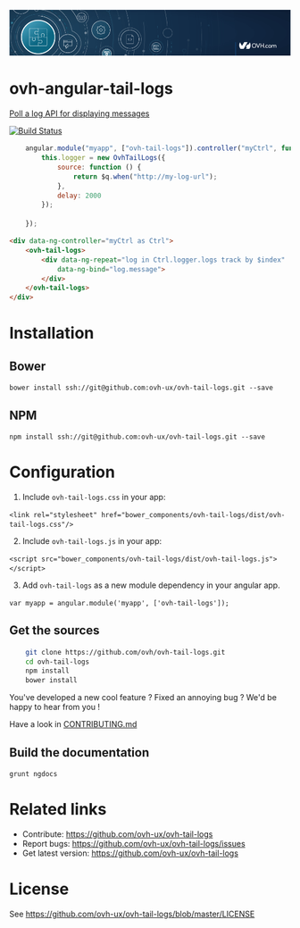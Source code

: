 ![OVH component](githubBanner.png)

# ovh-angular-tail-logs

[Poll a log API for displaying messages](https://github.com/ovh-ux/ovh-tail-logs)
 
 
[![Build Status](https://travis-ci.org/ovh/ovh-tail-logs.svg)](https://travis-ci.org/ovh/ovh-tail-logs)
 
```javascript
    angular.module("myapp", ["ovh-tail-logs"]).controller("myCtrl", function ($q, OvhTailLogs) {
        this.logger = new OvhTailLogs({
            source: function () {
                return $q.when("http://my-log-url");
            },
            delay: 2000
        });

    });
```

```html
<div data-ng-controller="myCtrl as Ctrl">
    <ovh-tail-logs>
        <div data-ng-repeat="log in Ctrl.logger.logs track by $index"
            data-ng-bind="log.message">
        </div>
    </ovh-tail-logs>
</div>
```
 
# Installation

## Bower

    bower install ssh://git@github.com:ovh-ux/ovh-tail-logs.git --save

## NPM

    npm install ssh://git@github.com:ovh-ux/ovh-tail-logs.git --save

 
# Configuration
 
1. Include `ovh-tail-logs.css` in your app:

  `<link rel="stylesheet" href="bower_components/ovh-tail-logs/dist/ovh-tail-logs.css"/>`

2. Include `ovh-tail-logs.js` in your app:

  `<script src="bower_components/ovh-tail-logs/dist/ovh-tail-logs.js"></script>`

3. Add `ovh-tail-logs` as a new module dependency in your angular app.

  `var myapp = angular.module('myapp', ['ovh-tail-logs']);`
 
## Get the sources
 
```bash
    git clone https://github.com/ovh/ovh-tail-logs.git
    cd ovh-tail-logs
    npm install
    bower install
```
 
You've developed a new cool feature ? Fixed an annoying bug ? We'd be happy
to hear from you !

Have a look in [CONTRIBUTING.md](https://github.com/ovh-ux/ovh-tail-logs/blob/master/CONTRIBUTING.md)

## Build the documentation
```
grunt ngdocs
```
 
# Related links
 
 * Contribute: https://github.com/ovh-ux/ovh-tail-logs
 * Report bugs: https://github.com/ovh-ux/ovh-tail-logs/issues
 * Get latest version: https://github.com/ovh-ux/ovh-tail-logs
 
# License
 
See https://github.com/ovh-ux/ovh-tail-logs/blob/master/LICENSE
